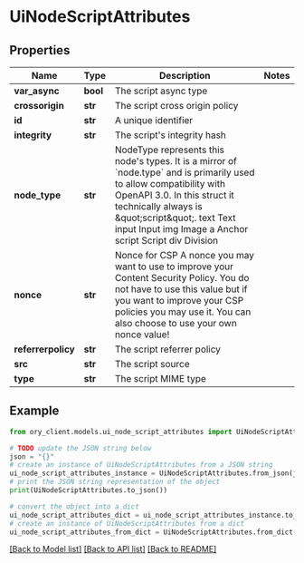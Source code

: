 # UiNodeScriptAttributes


## Properties

Name | Type | Description | Notes
------------ | ------------- | ------------- | -------------
**var_async** | **bool** | The script async type | 
**crossorigin** | **str** | The script cross origin policy | 
**id** | **str** | A unique identifier | 
**integrity** | **str** | The script&#39;s integrity hash | 
**node_type** | **str** | NodeType represents this node&#39;s types. It is a mirror of &#x60;node.type&#x60; and is primarily used to allow compatibility with OpenAPI 3.0. In this struct it technically always is \&quot;script\&quot;. text Text input Input img Image a Anchor script Script div Division | 
**nonce** | **str** | Nonce for CSP  A nonce you may want to use to improve your Content Security Policy. You do not have to use this value but if you want to improve your CSP policies you may use it. You can also choose to use your own nonce value! | 
**referrerpolicy** | **str** | The script referrer policy | 
**src** | **str** | The script source | 
**type** | **str** | The script MIME type | 

## Example

```python
from ory_client.models.ui_node_script_attributes import UiNodeScriptAttributes

# TODO update the JSON string below
json = "{}"
# create an instance of UiNodeScriptAttributes from a JSON string
ui_node_script_attributes_instance = UiNodeScriptAttributes.from_json(json)
# print the JSON string representation of the object
print(UiNodeScriptAttributes.to_json())

# convert the object into a dict
ui_node_script_attributes_dict = ui_node_script_attributes_instance.to_dict()
# create an instance of UiNodeScriptAttributes from a dict
ui_node_script_attributes_from_dict = UiNodeScriptAttributes.from_dict(ui_node_script_attributes_dict)
```
[[Back to Model list]](../README.md#documentation-for-models) [[Back to API list]](../README.md#documentation-for-api-endpoints) [[Back to README]](../README.md)


